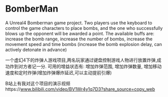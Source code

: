 # BomberMan

A Unreal4 Bomberman game project.
Two players use the keyboard to control the game characters to place bombs, and the one who successfully blows up the opponent will be awarded a point.
The available buffs are: increase the bomb range, increase the number of bombs, increase the movement speed and time bombs (increase the bomb explosion delay, can actively detonate in advance)

一个虚幻4下的炸弹人游戏项目,两名玩家通过键盘控制游戏人物进行放置炸弹,成功炸到对方者记一分. 
可用的增益状态有: 增加炸弹范围, 增加炸弹数量, 增加移动速度和定时炸弹(增加炸弹爆炸延迟,可以主动提前引爆)

B站上有我对这个项目的演示视频https://www.bilibili.com/video/BV1Wr4y1q7D3?share_source=copy_web
